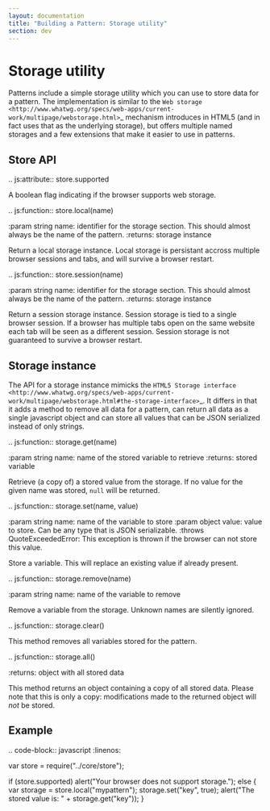 ```yaml
---
layout: documentation
title: "Building a Pattern: Storage utility"
section: dev
---
```


Storage utility
===============

Patterns include a simple storage utility which you can use to store
data for a pattern. The implementation is similar to the `Web storage
<http://www.whatwg.org/specs/web-apps/current-work/multipage/webstorage.html>`_
mechanism introduces in HTML5 (and in fact uses that as the underlying
storage), but offers multiple named storages and a few extensions that make
it easier to use in patterns.

Store API
-----------

.. js:attribute:: store.supported

   A boolean flag indicating if the browser supports web storage.

.. js:function:: store.local(name)

   :param string name: identifier for the storage section. This should
     almost always be the name of the pattern.
   :returns: storage instance

   Return a local storage instance. Local storage is persistant accross
   multiple browser sessions and tabs, and will survive a browser restart.


.. js:function:: store.session(name)

   :param string name: identifier for the storage section. This should
     almost always be the name of the pattern.
   :returns: storage instance

   Return a session storage instance. Session storage is tied to a single
   browser session. If a browser has multiple tabs open on the same website
   each tab will be seen as a different session. Session storage is not
   guaranteed to survive a browser restart.



Storage instance
----------------

The API for a storage instance mimicks the `HTML5 Storage interface
<http://www.whatwg.org/specs/web-apps/current-work/multipage/webstorage.html#the-storage-interface>`_.
It differs in that it adds a method to remove all data for a pattern, can
return all data as a single javascript object and can store all values that can
be JSON serialized instead of only strings.

.. js:function:: storage.get(name)

   :param string name: name of the stored variable to retrieve
   :returns: stored variable

   Retrieve (a copy of) a stored value from the storage. If no value for the
   given name was stored, `null` will be returned.


.. js:function:: storage.set(name, value)

   :param string name: name of the variable to store
   :param object value: value to store. Can be any type that is JSON serializable.
   :throws QuoteExceededError: This exception is thrown if the browser can
      not store this value.

   Store a variable. This will replace an existing value if already present.


.. js:function:: storage.remove(name)

   :param string name: name of the variable to remove

   Remove a variable from the storage. Unknown names are silently ignored.


.. js:function:: storage.clear()

   This method removes all variables stored for the pattern.


.. js:function:: storage.all()

   :returns: object with all stored data

   This method returns an object containing a copy of all stored data. Please 
   note that this is only a copy: modifications made to the returned object
   will *not* be stored.


Example
-------

.. code-block:: javascript
   :linenos:


   var store = require("../core/store");

   if (store.supported)
       alert("Your browser does not support storage.");
   else {
       var storage = store.local("mypattern");
       storage.set("key", true);
       alert("The stored value is: " + storage.get("key"));
   }
